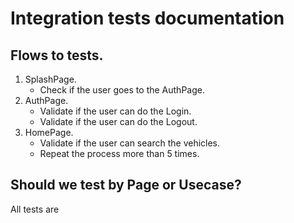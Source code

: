 # Integration tests documentation

## Flows to tests.
1. SplashPage.
    * Check if the user goes to the AuthPage.
2. AuthPage.
    * Validate if the user can do the Login.
    * Validate if the user can do the Logout.
3. HomePage.
    * Validate if the user can search the vehicles.
    * Repeat the process more than 5 times.

## Should we test by Page or Usecase?
All tests are